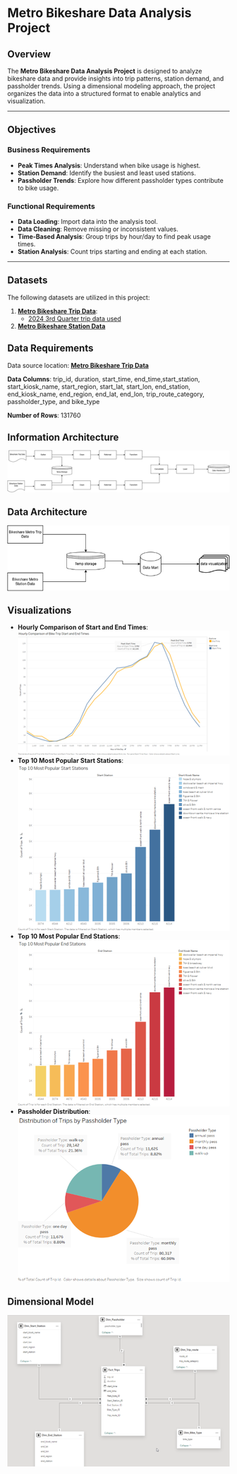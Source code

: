 # Metro Bikeshare Data Analysis Project

## Overview

The **Metro Bikeshare Data Analysis Project** is designed to analyze bikeshare data and provide insights into trip patterns, station demand, and passholder trends. Using a dimensional modeling approach, the project organizes the data into a structured format to enable analytics and visualization.

---

## Objectives

### **Business Requirements**
- **Peak Times Analysis**: Understand when bike usage is highest.
- **Station Demand**: Identify the busiest and least used stations.
- **Passholder Trends**: Explore how different passholder types contribute to bike usage.

### **Functional Requirements**
- **Data Loading**: Import data into the analysis tool.
- **Data Cleaning**: Remove missing or inconsistent values.
- **Time-Based Analysis**: Group trips by hour/day to find peak usage times.
- **Station Analysis**: Count trips starting and ending at each station.


---

## Datasets

The following datasets are utilized in this project:
1. **[Metro Bikeshare Trip Data](https://bikeshare.metro.net/about/data/)**:
   - [2024 3rd Quarter trip data used](https://bikeshare.metro.net/wp-content/uploads/2024/10/metro-trips-2024-q3.zip)
2. **[Metro Bikeshare Station Data](https://bikeshare.metro.net/wp-content/uploads/2024/10/metro-bike-share-stations-2024-10-01.csv)**

## Data Requirements
Data source location: **[Metro Bikeshare Trip Data](https://bikeshare.metro.net/about/data/)**


**Data Columns**: trip_id, duration, start_time, end_time,start_station, start_kiosk_name, start_region, start_lat, start_lon, end_station, end_kiosk_name, end_region, end_lat, end_lon, trip_route_category, passholder_type, and bike_type

**Number of Rows**: 131760

## Information Architecture
![Information Architecture](<info h1.png>)

## Data Architecture
![Data Architecture](<Data arch.png>)



## Visualizations
- **Hourly Comparison of Start and End Times**:
![Hourly Comparison ](<Hourly Comparison of Bike Trip Start and End Times.png>)
 - **Top 10 Most Popular Start Stations**:
 ![Start Stations](<top 10 start.png>)
 - **Top 10 Most Popular End Stations**:
 ![End Stations](<top 10 end.png>)
 - **Passholder Distribution**:
 ![Passholder Distribution](<Distribution of Trips by Passholder Type.png>)

 ## Dimensional Model
 ![alt text](model.png)
